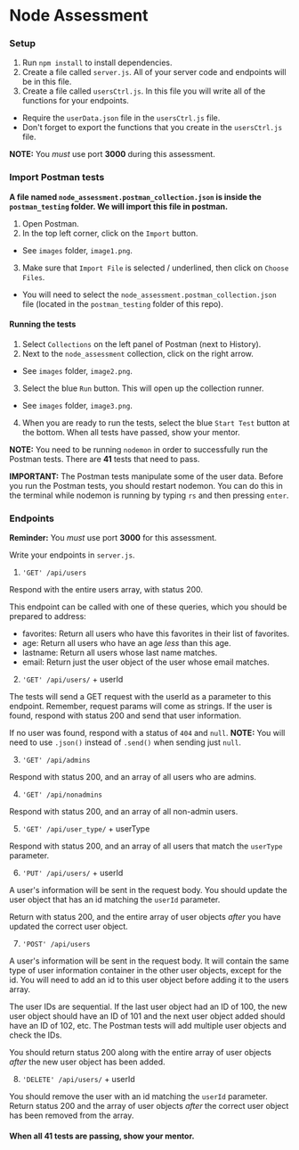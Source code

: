 # Node Assessment

### Setup

1. Run ```npm install``` to install dependencies.
2. Create a file called ```server.js```. All of your server code and endpoints will be in this file.
3. Create a file called ```usersCtrl.js```.  In this file you will write all of the functions for your endpoints.
  - Require the ```userData.json``` file in the ```usersCtrl.js``` file.
  - Don't forget to export the functions that you create in the ```usersCtrl.js``` file.

**NOTE:** You *must* use port **3000** during this assessment.    

### Import Postman tests

**A file named ```node_assessment.postman_collection.json``` is inside the ```postman_testing``` folder. We will import this file in postman.**

1. Open Postman.
2. In the top left corner, click on the ```Import``` button.
  - See ```images``` folder, ```image1.png```.
3. Make sure that ```Import File``` is selected / underlined, then click on ```Choose Files```.

  - You will need to select the ```node_assessment.postman_collection.json``` file (located in the ```postman_testing``` folder of this repo).

#### Running the tests

1. Select ```Collections``` on the left panel of Postman (next to History).
2. Next to the ```node_assessment``` collection, click on the right arrow.
  - See ```images``` folder, ```image2.png```.
3. Select the blue ```Run``` button. This will open up the collection runner.
  - See ```images``` folder, ```image3.png```.
4. When you are ready to run the tests, select the blue ```Start Test``` button at the bottom. When all tests have passed, show your mentor.

**NOTE:** You need to be running ```nodemon``` in order to successfully run the Postman tests. There are **41** tests that need to pass.

**IMPORTANT:** The Postman tests manipulate some of the user data. Before you run the Postman tests, you should restart nodemon. You can do this in the terminal while nodemon is running by typing ```rs``` and then pressing ```enter```.

### Endpoints

**Reminder:** You *must* use port **3000** for this assessment.

Write your endpoints in ```server.js```.

1. ```'GET' /api/users```

Respond with the entire users array, with status 200.

This endpoint can be called with one of these queries, which you should be prepared to address:

- favorites: Return all users who have this favorites in their list of favorites.
- age: Return all users who have an age *less* than this age.
- lastname: Return all users whose last name matches.
- email: Return just the user object of the user whose email matches.

2. ```'GET' /api/users/``` + userId

The tests will send a GET request with the userId as a parameter to this endpoint. Remember, request params will come as strings. If the user is found, respond with status 200 and send that user information.

If no user was found, respond with a status of ```404``` and ```null```.
**NOTE:** You will need to use ```.json()``` instead of ```.send()``` when sending just ```null```.


3. ```'GET' /api/admins```

Respond with status 200, and an array of all users who are admins.

4. ```'GET' /api/nonadmins```

Respond with status 200, and an array of all non-admin users.

5. ```'GET' /api/user_type/``` + userType

Respond with status 200, and an array of all users that match the ```userType``` parameter.

6. ```'PUT' /api/users/``` + userId

A user's information will be sent in the request body. You should update the user object that has an id matching the ```userId``` parameter.

Return with status 200, and the entire array of user objects *after* you have updated the correct user object.

7. ```'POST' /api/users```

A user's information will be sent in the request body. It will contain the same type of user information container in the other user objects, except for the id. You will need to add an id to this user object before adding it to the users array.

The user IDs are sequential. If the last user object had an ID of 100, the new user object should have an ID of 101 and the next user object added should have an ID of 102, etc. The Postman tests will add multiple user objects and check the IDs.

You should return status 200 along with the entire array of user objects *after* the new user object has been added.

8. ```'DELETE' /api/users/``` + userId

You should remove the user with an id matching the ```userId``` parameter. Return status 200 and the array of user objects *after* the correct user object has been removed from the array.

#### When all 41 tests are passing, show your mentor.

